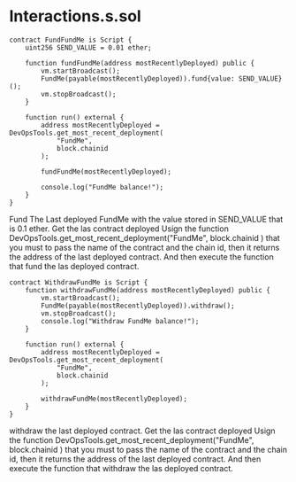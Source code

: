 # Interactions.s.sol
```
contract FundFundMe is Script {
    uint256 SEND_VALUE = 0.01 ether;

    function fundFundMe(address mostRecentlyDeployed) public {
        vm.startBroadcast();
        FundMe(payable(mostRecentlyDeployed)).fund{value: SEND_VALUE}();
        vm.stopBroadcast();
    }

    function run() external {
        address mostRecentlyDeployed = DevOpsTools.get_most_recent_deployment(
            "FundMe",
            block.chainid
        );

        fundFundMe(mostRecentlyDeployed);

        console.log("FundMe balance!");
    }
}
```
Fund The Last deployed FundMe with the value stored in SEND_VALUE that is 0.1 ether.
Get the las contract deployed Usign the function DevOpsTools.get_most_recent_deployment("FundMe", block.chainid ) that you must to pass the name of the contract and the chain id, then it returns the address of the last deployed contract. And then execute the function that fund the las deployed contract.


```
contract WithdrawFundMe is Script {
    function withdrawFundMe(address mostRecentlyDeployed) public {
        vm.startBroadcast();
        FundMe(payable(mostRecentlyDeployed)).withdraw();
        vm.stopBroadcast();
        console.log("Withdraw FundMe balance!");
    }

    function run() external {
        address mostRecentlyDeployed = DevOpsTools.get_most_recent_deployment(
            "FundMe",
            block.chainid
        );

        withdrawFundMe(mostRecentlyDeployed);
    }
}
```

withdraw the last deployed contract.
Get the las contract deployed Usign the function DevOpsTools.get_most_recent_deployment("FundMe", block.chainid ) that you must to pass the name of the contract and the chain id, then it returns the address of the last deployed contract. And then execute the function that withdraw the las deployed contract.

